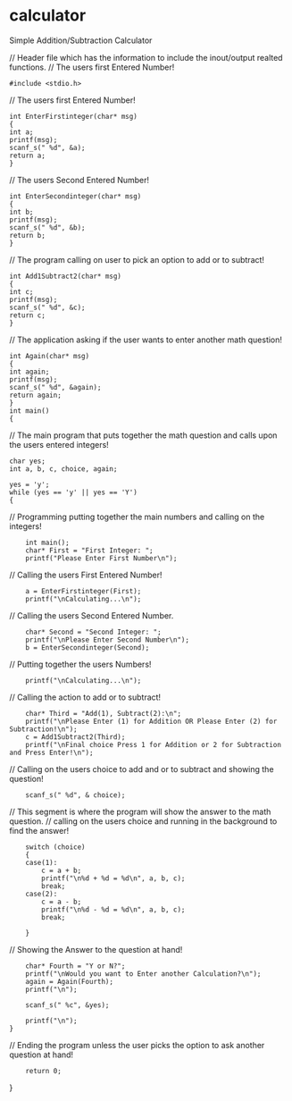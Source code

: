 # calculator
Simple Addition/Subtraction Calculator

// Header file which has the information to include the inout/output realted functions.
// The users first Entered Number!
        
    #include <stdio.h>
// The users first Entered Number!

    int EnterFirstinteger(char* msg)
    {
    int a;
    printf(msg);
    scanf_s(" %d", &a);
    return a;
    }

 
// The users Second Entered Number!

    int EnterSecondinteger(char* msg)
    {
    int b;
    printf(msg);
    scanf_s(" %d", &b);
    return b;
    }
    
 // The program calling on user to pick an option to add or to subtract!
    
    int Add1Subtract2(char* msg)
    {
    int c;
    printf(msg);
    scanf_s(" %d", &c);
    return c;
    }
    
 // The application asking if the user wants to enter another math question!
    
    int Again(char* msg)
    {
    int again;
    printf(msg);
    scanf_s(" %d", &again);
    return again;
    }
    int main()
    {
// The main program that puts together the math question and calls upon the users entered integers!
   
    char yes;
    int a, b, c, choice, again;

    yes = 'y';
    while (yes == 'y' || yes == 'Y')
    {

// Programming putting together the main numbers and calling on the integers!

        int main();
        char* First = "First Integer: ";
        printf("Please Enter First Number\n");
// Calling the users First Entered Number!

        a = EnterFirstinteger(First);
        printf("\nCalculating...\n");
        
// Calling the users Second Entered Number.

        char* Second = "Second Integer: ";
        printf("\nPlease Enter Second Number\n");
        b = EnterSecondinteger(Second);
// Putting together the users Numbers!

        printf("\nCalculating...\n");
        
// Calling the action to add or to subtract!

        char* Third = "Add(1), Subtract(2):\n";
        printf("\nPlease Enter (1) for Addition OR Please Enter (2) for Subtraction!\n");
        c = Add1Subtract2(Third);
        printf("\nFinal choice Press 1 for Addition or 2 for Subtraction and Press Enter!\n");
        
// Calling on the users choice to add and or to subtract and showing the question!

        scanf_s(" %d", & choice);
        
// This segment is where the program will show the answer to the math question.
// calling on the users choice and running in the background to find the answer! 

        switch (choice)
        {
        case(1):
            c = a + b;
            printf("\n%d + %d = %d\n", a, b, c);
            break;
        case(2):
            c = a - b;
            printf("\n%d - %d = %d\n", a, b, c);
            break;

        }
// Showing the Answer to the question at hand!

        char* Fourth = "Y or N?";
        printf("\nWould you want to Enter another Calculation?\n");
        again = Again(Fourth);
        printf("\n");

        scanf_s(" %c", &yes);
        
        printf("\n");
    }
// Ending the program unless the user picks the option to ask another question at hand!

        return 0;
}
